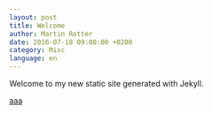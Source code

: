 ```yaml
---
layout: post
title: Welcome
author: Martin Rotter
date: 2016-07-18 09:00:00 +0200
category: Misc
language: en
---
```


Welcome to my new static site generated with Jekyll.

<script type="text/javascript">
	$( document ).ready(function() {
$( '#gallery' ).click( function( e ) {
				e.preventDefault();
				$.swipebox( [
					{ href : '/images/icons/github.png', title : 'My Caption' },
					{ href : '/images/icons/cv.png', title : 'My Second Caption' }
				] );
			} );
});
</script>

<a id="gallery" href="#">aaa</a>